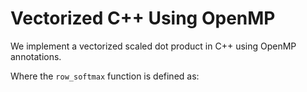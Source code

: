 # Vectorized C++ Using OpenMP

We implement a vectorized scaled dot product in C++ using OpenMP annotations.

[](cpp_simd_openmp.cpp ':include :type=code cpp :fragment=scaled-dot-product')
 

Where the `row_softmax` function is defined as:

[](cpp_simd_openmp.cpp ':include :type=code cpp :fragment=row-softmax')